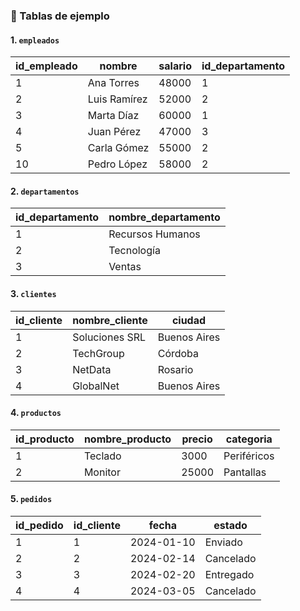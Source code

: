 ### 🔹 Tablas de ejemplo

#### 1. `empleados`

| id_empleado | nombre       | salario | id_departamento |
| ----------- | ------------ | ------- | --------------- |
| 1           | Ana Torres   | 48000   | 1               |
| 2           | Luis Ramírez | 52000   | 2               |
| 3           | Marta Díaz   | 60000   | 1               |
| 4           | Juan Pérez   | 47000   | 3               |
| 5           | Carla Gómez  | 55000   | 2               |
| 10          | Pedro López  | 58000   | 2               |
#### 2. `departamentos`

| id_departamento | nombre_departamento |
| --------------- | ------------------- |
| 1               | Recursos Humanos    |
| 2               | Tecnología          |
| 3               | Ventas              |
#### 3. `clientes`

| id_cliente | nombre_cliente | ciudad       |
| ---------- | -------------- | ------------ |
| 1          | Soluciones SRL | Buenos Aires |
| 2          | TechGroup      | Córdoba      |
| 3          | NetData        | Rosario      |
| 4          | GlobalNet      | Buenos Aires |
#### 4. `productos`

|id_producto|nombre_producto|precio|categoria|
|---|---|---|---|
|1|Teclado|3000|Periféricos|
|2|Monitor|25000|Pantallas|
#### 5. `pedidos`

|id_pedido|id_cliente|fecha|estado|
|---|---|---|---|
|1|1|2024-01-10|Enviado|
|2|2|2024-02-14|Cancelado|
|3|3|2024-02-20|Entregado|
|4|4|2024-03-05|Cancelado|
